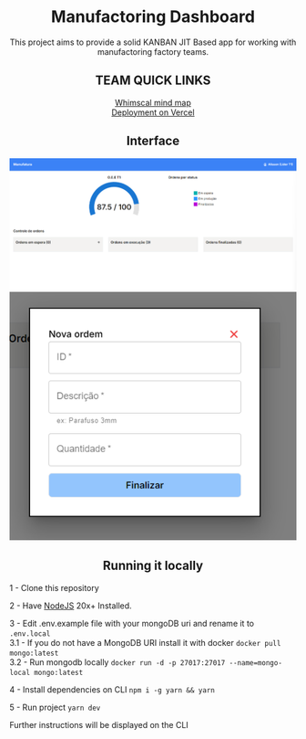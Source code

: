 <div align='center'>

# Manufactoring Dashboard

This project aims to provide a solid KANBAN JIT Based app for working with manufactoring factory teams.

## TEAM QUICK LINKS

[Whimscal mind map](https://whimsical.com/B2FktP3iy9spEvrC19wmCj)  
[Deployment on Vercel](https://manufactoring-git-main-jvrl18s-projects.vercel.app/)

## Interface

![Main page](images/home.png)
![New order](images/order.png)

## Running it locally

</div>

1 - Clone this repository  

2 - Have [NodeJS](https://nodejs.org/en) 20x+ Installed.  

3 - Edit .env.example file with your mongoDB uri and rename it to `.env.local`  
3.1 - If you do not have a MongoDB URI install it with docker `docker pull mongo:latest`  
3.2 - Run mongodb locally `docker run -d -p 27017:27017 --name=mongo-local mongo:latest`

4 - Install dependencies on CLI `npm i -g yarn && yarn`

5 - Run project `yarn dev`

Further instructions will be displayed on the CLI